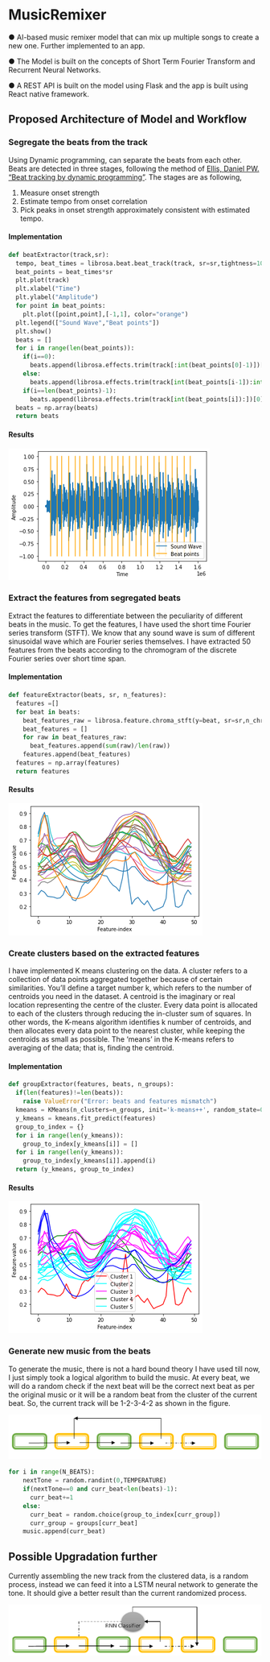 # MusicRemixer
● AI-based music remixer model that can mix up multiple songs to create a new one. Further implemented to an app.

● The Model is built on the concepts of Short Term Fourier Transform and Recurrent Neural Networks.

● A REST API is built on the model using Flask and the app is built using React native framework.

## Proposed Architecture of Model and Workflow
### Segregate the beats from the track
Using Dynamic programming, can separate the beats from each other. Beats are detected in three stages, following the method of [Ellis, Daniel PW. “Beat tracking by dynamic programming”](http://labrosa.ee.columbia.edu/projects/beattrack/). The stages are as following, 
1.	Measure onset strength
2.	Estimate tempo from onset correlation
3.	Pick peaks in onset strength approximately consistent with estimated tempo.
#### Implementation
```py
def beatExtractor(track,sr):
  tempo, beat_times = librosa.beat.beat_track(track, sr=sr,tightness=10,start_bpm=30, units='time')
  beat_points = beat_times*sr
  plt.plot(track)
  plt.xlabel("Time")
  plt.ylabel("Amplitude")
  for point in beat_points:
    plt.plot([point,point],[-1,1], color="orange")
  plt.legend(["Sound Wave","Beat points"])
  plt.show()
  beats = []
  for i in range(len(beat_points)):
    if(i==0):
      beats.append(librosa.effects.trim(track[:int(beat_points[0]-1)])[0])
    else:
      beats.append(librosa.effects.trim(track[int(beat_points[i-1]):int(beat_points[i]-1)])[0])
    if(i==len(beat_points)-1):
      beats.append(librosa.effects.trim(track[int(beat_points[i]):])[0])
  beats = np.array(beats)
  return beats
```
#### Results
![Beats](./Backend/tmp/beats.png)

### Extract the features from segregated beats
Extract the features to differentiate between the peculiarity of different beats in the music. To get the features, I have used the short time Fourier series transform (STFT). We know that any sound wave is sum of different sinusoidal wave which are Fourier series themselves. I have extracted 50 features from the beats according to the chromogram of the discrete Fourier series over short time span.

#### Implementation
```py
def featureExtractor(beats, sr, n_features):
  features =[]
  for beat in beats:
    beat_features_raw = librosa.feature.chroma_stft(y=beat, sr=sr,n_chroma=n_features)
    beat_features = []
    for raw in beat_features_raw:
      beat_features.append(sum(raw)/len(raw))
    features.append(beat_features)
  features = np.array(features)
  return features
```
#### Results
![Features](./Backend/tmp/features.png)

### Create clusters based on the extracted features
I have implemented K means clustering on the data. A cluster refers to a collection of data points aggregated together because of certain similarities. You’ll define a target number k, which refers to the number of centroids you need in the dataset. A centroid is the imaginary or real location representing the centre of the cluster. Every data point is allocated to each of the clusters through reducing the in-cluster sum of squares. In other words, the K-means algorithm identifies k number of centroids, and then allocates every data point to the nearest cluster, while keeping the centroids as small as possible. The ‘means’ in the K-means refers to averaging of the data; that is, finding the centroid.

#### Implementation
```py
def groupExtractor(features, beats, n_groups):
  if(len(features)!=len(beats)):
    raise ValueError("Error: beats and features mismatch")
  kmeans = KMeans(n_clusters=n_groups, init='k-means++', random_state=0)
  y_kmeans = kmeans.fit_predict(features)
  group_to_index = {}
  for i in range(len(y_kmeans)):
    group_to_index[y_kmeans[i]] = []
  for i in range(len(y_kmeans)):
    group_to_index[y_kmeans[i]].append(i)
  return (y_kmeans, group_to_index)
```

#### Results
![Clusters](./Backend/tmp/clusters.png)

### Generate new music from the beats
To generate the music, there is not a hard bound theory I have used till now, I just simply took a logical algorithm to build the music. At every beat, we will do a random check if the next beat will be the correct next beat as per the original music or it will be a random beat from the cluster of the current beat. So, the current track will be 1-2-3-4-2 as shown in the figure.

![Model Arch](./Backend/tmp/model.png)

```py
for i in range(N_BEATS):
    nextTone = random.randint(0,TEMPERATURE)
    if(nextTone==0 and curr_beat<len(beats)-1):
      curr_beat+=1
    else:
      curr_beat = random.choice(group_to_index[curr_group])
      curr_group = groups[curr_beat]
    music.append(curr_beat)
```



## Possible Upgradation further
Currently assembling the new track from the clustered data, is a random process, instead we can feed it into a LSTM neural network to generate the tone. It should give a better result than the current randomized process.

![futuremodel](./Backend/tmp/futuremodel.png)
